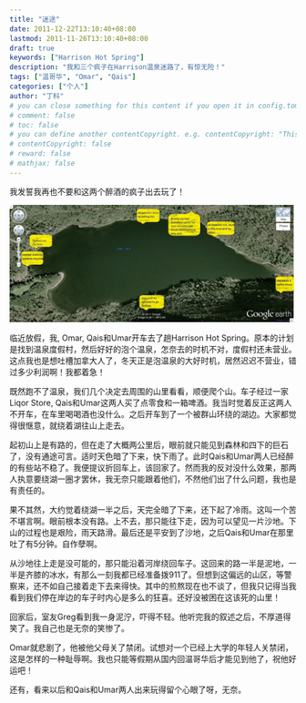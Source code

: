 ```yaml
---
title: "迷途"
date: 2011-12-22T13:10:40+08:00
lastmod: 2011-11-26T13:10:40+08:00
draft: true
keywords: ["Harrison Hot Spring"]
description: "我和三个疯子在Harrison温泉迷路了，有惊无险！"
tags: ["温哥华", "Omar", "Qais"]
categories: ["个人"]
author: "丁科"
# you can close something for this content if you open it in config.toml.
# comment: false
# toc: false
# you can define another contentCopyright. e.g. contentCopyright: "This is an another copyright."
# contentCopyright: false
# reward: false
# mathjax: false
---
```


我发誓我再也不要和这两个醉酒的疯子出去玩了！

<img src="https://raw.githubusercontent.com/DingDean/my-blog/master/static/pics/lost_in_hotspring.jpg" alt="lost in harrison hot spring" style="width: 500px;"/>
<!--more-->

临近放假，我, Omar, Qais和Umar开车去了趟Harrison Hot Spring。原本的计划是找到温泉度假村，然后好好的泡个温泉，怎奈去的时机不对，度假村还未营业。这点我也是想吐槽加拿大人了，冬天正是泡温泉的大好时机，居然迟迟不营业，错过多少利润啊！我都着急！

既然跑不了温泉，我们几个决定去周围的山里看看，顺便爬个山。车子经过一家Liqor Store, Qais和Umar这两人买了点零食和一箱啤酒。我当时觉着反正这两人不开车，在车里喝喝酒也没什么。之后开车到了一个被群山环绕的湖边。大家都觉得很惬意，就绕着湖往山上走去。

起初山上是有路的，但在走了大概两公里后，眼前就只能见到森林和四下的巨石了，没有通途可言。适时天色暗了下来，快下雨了。此时Qais和Umar两人已经醉的有些站不稳了。我便提议折回车上，该回家了。然而我的反对没什么效果，那两人执意要绕湖一圈才罢休，我无奈只能跟着他们，不然他们出了什么问题，我也是有责任的。

果不其然，大约觉着绕湖一半之后，天完全暗了下来，还下起了冷雨。这叫一个苦不堪言啊。眼前根本没有路。上不去，那只能往下走，因为可以望见一片沙地。下山的过程也是艰险，雨天路滑。最后还是平安到了沙地，之后Qais和Umar在那里吐了有5分钟。自作孽啊。

从沙地往上走是没可能的，那只能沿着河岸绕回车子。这回来的路一半是泥地，一半是齐膝的冰水，有那么一刻我都已经准备拨911了。但想到这偏远的山区，等警察来，还不如自己接着走下去来得快。其中的煎熬现在也不谈了，但我只记得当我看到我们停在岸边的车子时内心是多么的狂喜。还好没被困在这该死的山里！

回家后，室友Greg看到我一身泥泞，吓得不轻。他听完我的叙述之后，不厚道得笑了。我自己也是无奈的笑惨了。

Omar就悲剧了，他被他父母关了禁闭。试想对一个已经上大学的年轻人关禁闭，这是怎样的一种耻辱啊。我也只能等假期从国内回温哥华后才能见到他了，祝他好运吧！

还有，看来以后和Qais和Umar两人出来玩得留个心眼了呀，无奈。
